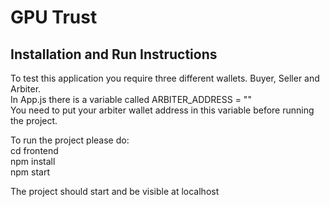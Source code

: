 # GPU Trust

## Installation and Run Instructions
To test this application you require three different wallets. Buyer, Seller and Arbiter.<br>
In App.js there is a variable called ARBITER_ADDRESS = ""<br>
You need to put your arbiter wallet address in this variable before running the project.<br>

To run the project please do:<br>
cd frontend<br>
npm install<br>
npm start<br>

The project should start and be visible at localhost

